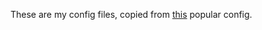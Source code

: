 These are my config files, copied from [this](https://github.com/KevinSilvester/wezterm-config) popular config.
